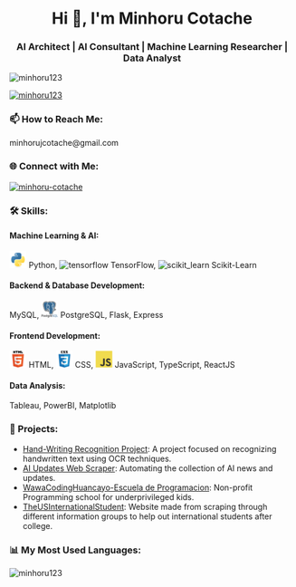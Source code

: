 <h1 align="center">Hi 👋, I'm Minhoru Cotache</h1>
<h3 align="center">AI Architect | AI Consultant | Machine Learning Researcher | Data Analyst </h3>

<p align="left"> <img src="https://komarev.com/ghpvc/?username=minhoru123&label=Profile%20views&color=0e75b6&style=flat" alt="minhoru123" /> </p>

<p align="left"> <a href="https://github.com/ryo-ma/github-profile-trophy"><img src="https://github-profile-trophy.vercel.app/?username=minhoru123" alt="minhoru123" /></a> </p>

<h3 align="left">📫 How to Reach Me:</h3>
<p>minhorujcotache@gmail.com</p>

<h3 align="left">🌐 Connect with Me:</h3>
<p>
  <a href="https://linkedin.com/in/minhoru-cotache" target="blank">
    <img align="center" src="https://raw.githubusercontent.com/rahuldkjain/github-profile-readme-generator/master/src/images/icons/Social/linked-in-alt.svg" alt="minhoru-cotache" height="30" width="40" />
  </a>
</p>

<h3 align="left">🛠️ Skills:</h3>

<h4>Machine Learning & AI:</h4>
<p>
  <img src="https://raw.githubusercontent.com/devicons/devicon/master/icons/python/python-original.svg" alt="python" width="30" height="30" />
  Python, 
  <img src="https://www.vectorlogo.zone/logos/tensorflow/tensorflow-icon.svg" alt="tensorflow" width="30" height="30" />
  TensorFlow, 
  <img src="https://upload.wikimedia.org/wikipedia/commons/0/05/Scikit_learn_logo_small.svg" alt="scikit_learn" width="30" height="30" />
  Scikit-Learn
</p>

<h4>Backend & Database Development:</h4>
<p>
  MySQL, 
  <img src="https://raw.githubusercontent.com/devicons/devicon/master/icons/postgresql/postgresql-original-wordmark.svg" alt="postgresql" width="30" height="30" />
  PostgreSQL,
  Flask, 
  Express
</p>

<h4>Frontend Development:</h4>
<p>
  <img src="https://raw.githubusercontent.com/devicons/devicon/master/icons/html5/html5-original-wordmark.svg" alt="html5" width="30" height="30" />
  HTML, 
  <img src="https://raw.githubusercontent.com/devicons/devicon/master/icons/css3/css3-original-wordmark.svg" alt="css3" width="30" height="30" />
  CSS, 
  <img src="https://raw.githubusercontent.com/devicons/devicon/master/icons/javascript/javascript-original.svg" alt="javascript" width="30" height="30" />
  JavaScript,
  TypeScript,
  ReactJS
</p>

<h4>Data Analysis:</h4>
<p>
  Tableau, PowerBI, Matplotlib
</p>
<h3 align="left">🌟 Projects:</h3>
<ul>
  <li><a href="https://github.com/Minhoru123/Hand-Writing-Recognition-clean">Hand-Writing Recognition Project</a>: A project focused on recognizing handwritten text using OCR techniques.</li>
  <li><a href="https://github.com/Minhoru123/AI-News-WebScraper">AI Updates Web Scraper</a>: Automating the collection of AI news and updates.</li>
  <li><a href="https://wawacodinghuancayo.netlify.app/">WawaCodingHuancayo-Escuela de Programacion</a>: Non-profit Programming school for underprivileged kids. </li>
  <li><a href="https://theusinternationalstudent.netlify.app/">TheUSInternationalStudent</a>: Website made from scraping through different information groups to help out international students after college.</li>
</ul>

<h3 align="left">📊 My Most Used Languages:</h3>
<p>
  <img src="https://github-readme-stats.vercel.app/api/top-langs?username=minhoru123&show_icons=true&locale=en&layout=compact" alt="minhoru123" />
</p>
